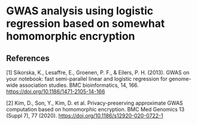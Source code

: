 # GWAS analysis using logistic regression based on somewhat homomorphic encryption



## References

[1] Sikorska, K., Lesaffre, E., Groenen, P. F., & Eilers, P. H. (2013). GWAS on your notebook: fast semi-parallel linear and logistic regression for genome-wide association studies. BMC bioinformatics, 14, 166. https://doi.org/10.1186/1471-2105-14-166

[2] Kim, D., Son, Y., Kim, D. et al. Privacy-preserving approximate GWAS computation based on homomorphic encryption. BMC Med Genomics 13 (Suppl 7), 77 (2020). https://doi.org/10.1186/s12920-020-0722-1